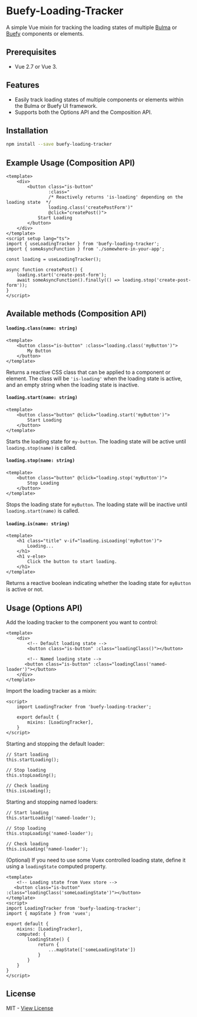 # Buefy-Loading-Tracker

A simple Vue mixin for tracking the loading states of multiple [Bulma](https://bulma.io/) or 
[Buefy](https://buefy.github.io/#/) components or elements.

## Prerequisites
- Vue 2.7 or Vue 3.

## Features
- Easily track loading states of multiple components or elements within the Bulma or Buefy UI framework.
- Supports both the Options API and the Composition API.

## Installation
```bash
npm install --save buefy-loading-tracker
```

## Example Usage (Composition API)
```vue
<template>
    <div>
        <button class="is-button"
                :class="
                /* Reactively returns 'is-loading' depending on the loading state  */
                loading.class('createPostForm')"
                @click="createPost()">
            Start Loading
        </button>
    </div>
</template>
<script setup lang="ts">
import { useLoadingTracker } from 'buefy-loading-tracker';
import { someAsyncFunction } from './somewhere-in-your-app';

const loading = useLoadingTracker();

async function createPost() {
    loading.start('create-post-form');
    await someAsyncFunction().finally(() => loading.stop('create-post-form'));
}
</script>
```

## Available methods (Composition API)
#### `loading.class(name: string)`
```vue
<template>
    <button class="is-button" :class="loading.class('myButton')">
        My Button
    </button>
</template>
```
Returns a reactive CSS class that can be applied to a component or element. The class will be 
`'is-loading'` when the loading state is active, and an empty string when the loading state is inactive.

#### `loading.start(name: string)`
```vue
<template>
    <button class="button" @click="loading.start('myButton')">
        Start Loading
    </button>
</template>
```
Starts the loading state for `my-button`. The loading state will be active until `loading.stop(name)` is called.

#### `loading.stop(name: string)`
```vue
<template>
    <button class="button" @click="loading.stop('myButton')">
        Stop Loading
    </button>
</template>
```
Stops the loading state for `myButton`. The loading state will be inactive until `loading.start(name)` is called.

#### `loading.is(name: string)`
```vue
<template>
    <h1 class="title" v-if="loading.isLoading('myButton')">
        Loading...
    </h1>
    <h1 v-else>
        Click the button to start loading.
    </h1>
</template>
```
Returns a reactive boolean indicating whether the loading state for `myButton` is active or not.

## Usage (Options API)

Add the loading tracker to the component you want to control:
```vue
<template>
    <div>
        <!-- Default loading state -->
        <button class="is-button" :class="loadingClass()"></button>
        
        <!-- Named loading state -->
       <button class="is-button" :class="loadingClass('named-loader')"></button>
    </div>
</template>
```

Import the loading tracker as a mixin:
```vue
<script>
    import LoadingTracker from 'buefy-loading-tracker';
    
    export default {
        mixins: [LoadingTracker],
    }
</script>
```

Starting and stopping the default loader:
```es6
// Start loading
this.startLoading();

// Stop loading
this.stopLoading();

// Check loading
this.isLoading();
```

Starting and stopping named loaders:
```es6
// Start loading
this.startLoading('named-loader');

// Stop loading
this.stopLoading('named-loader');

// Check loading
this.isLoading('named-loader');
```

(Optional) If you need to use some Vuex controlled loading state, define it using a `loadingState` computed property.
```vue
<template>
    <!-- Loading state from Vuex store -->
   <button class="is-button" :class="loadingClass('someLoadingState')"></button>
</template>
<script>
import LoadingTracker from 'buefy-loading-tracker';
import { mapState } from 'vuex';

export default {
    mixins: [LoadingTracker],
    computed: {
        loadingState() {
            return {
                ...mapState(['someLoadingState'])
            }
        }
    }
}
</script>
```

## License
MIT - [View License](https://github.com/JorgenVatle/buefy-loading-tracker/blob/master/LICENSE)
